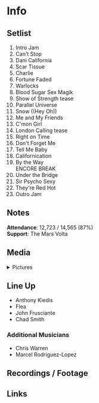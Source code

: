 # Info

## Setlist

1. Intro Jam
2. Can't Stop
3. Dani California
4. Scar Tissue
5. Charlie
6. Fortune Faded
7. Warlocks
8. Blood Sugar Sex Magik
9. Show of Strength tease
10. Parallel Universe
11. Snow ((Hey Oh))
12. Me and My Friends
13. C'mon Girl
14. London Calling tease
15. Right on Time
16. Don't Forget Me
17. Tell Me Baby
18. Californication
19. By the Way
<br> ENCORE BREAK
20. Under the Bridge
21. Sir Psycho Sexy
22. They're Red Hot
23. Outro Jam

## Notes

**Attendance**: 12,723 / 14,565 (87%)
<br>
**Support**: The Mars Volta

## Media 

<details>
  <summary>Pictures</summary>
  <!--<img alt="Setlist" title="Setlist" src="_.jpg" height="200" />
  <img alt="Flyer" title="Flyer" src="_.jpg" height="200" />
  <img alt="Clipper" title="Clipper" src="_.jpg" height="200" />
  <img alt="Ticket" title="Ticket" src="_.jpg" height="200" />
  -->
</details>

## Line Up

* Anthony Kiedis
* Flea
* John Frusciante
* Chad Smith

### Additional Musicians

* Chris Warren  
* Marcel Rodriguez-Lopez

## Recordings / Footage

## Links
